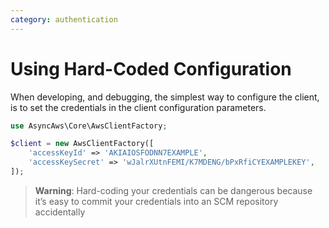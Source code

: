 ```yaml
---
category: authentication
---
```


# Using Hard-Coded Configuration

When developing, and debugging, the simplest way to configure the client, is to set the credentials in the
client configuration parameters.

```php
use AsyncAws\Core\AwsClientFactory;

$client = new AwsClientFactory([
    'accessKeyId' => 'AKIAIOSFODNN7EXAMPLE',
    'accessKeySecret' => 'wJalrXUtnFEMI/K7MDENG/bPxRfiCYEXAMPLEKEY',
]);
```

> **Warning**: Hard-coding your credentials can be dangerous because it’s easy to commit your credentials into an SCM
> repository accidentally
